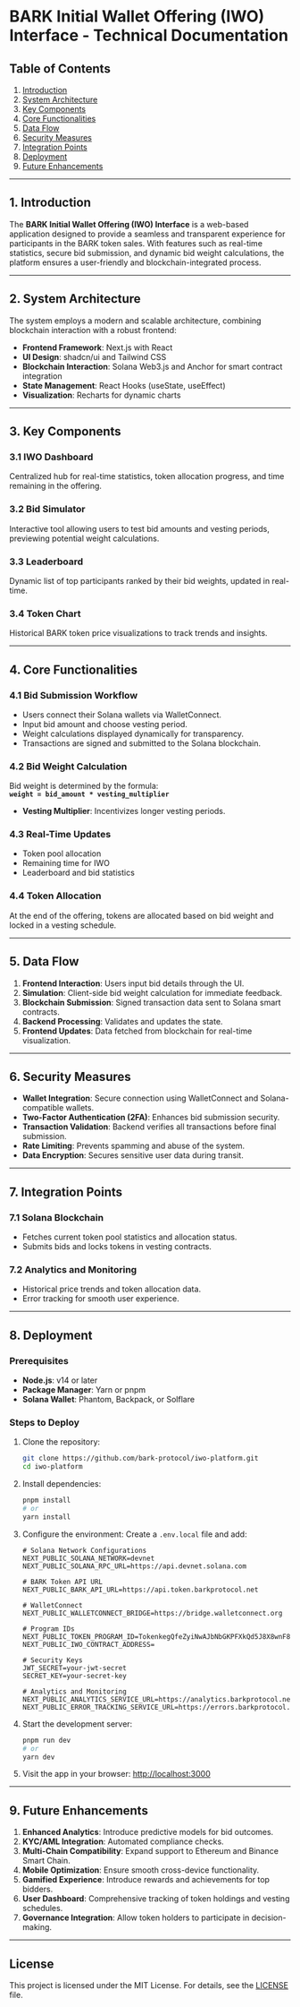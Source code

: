 # BARK Initial Wallet Offering (IWO) Interface - Technical Documentation

## Table of Contents

1. [Introduction](#introduction)
2. [System Architecture](#system-architecture)
3. [Key Components](#key-components)
4. [Core Functionalities](#core-functionalities)
5. [Data Flow](#data-flow)
6. [Security Measures](#security-measures)
7. [Integration Points](#integration-points)
8. [Deployment](#deployment)
9. [Future Enhancements](#future-enhancements)

---

## 1. Introduction

The **BARK Initial Wallet Offering (IWO) Interface** is a web-based application designed to provide a seamless and transparent experience for participants in the BARK token sales. With features such as real-time statistics, secure bid submission, and dynamic bid weight calculations, the platform ensures a user-friendly and blockchain-integrated process.

---

## 2. System Architecture

The system employs a modern and scalable architecture, combining blockchain interaction with a robust frontend:

- **Frontend Framework**: Next.js with React
- **UI Design**: shadcn/ui and Tailwind CSS
- **Blockchain Interaction**: Solana Web3.js and Anchor for smart contract integration
- **State Management**: React Hooks (useState, useEffect)
- **Visualization**: Recharts for dynamic charts

---

## 3. Key Components

### 3.1 **IWO Dashboard**
Centralized hub for real-time statistics, token allocation progress, and time remaining in the offering.

### 3.2 **Bid Simulator**
Interactive tool allowing users to test bid amounts and vesting periods, previewing potential weight calculations.

### 3.3 **Leaderboard**
Dynamic list of top participants ranked by their bid weights, updated in real-time.

### 3.4 **Token Chart**
Historical BARK token price visualizations to track trends and insights.

---

## 4. Core Functionalities

### 4.1 **Bid Submission Workflow**
- Users connect their Solana wallets via WalletConnect.
- Input bid amount and choose vesting period.
- Weight calculations displayed dynamically for transparency.
- Transactions are signed and submitted to the Solana blockchain.

### 4.2 **Bid Weight Calculation**
Bid weight is determined by the formula:  
**`weight = bid_amount * vesting_multiplier`**  
- **Vesting Multiplier**: Incentivizes longer vesting periods.

### 4.3 **Real-Time Updates**
- Token pool allocation
- Remaining time for IWO
- Leaderboard and bid statistics

### 4.4 **Token Allocation**
At the end of the offering, tokens are allocated based on bid weight and locked in a vesting schedule.

---

## 5. Data Flow

1. **Frontend Interaction**: Users input bid details through the UI.
2. **Simulation**: Client-side bid weight calculation for immediate feedback.
3. **Blockchain Submission**: Signed transaction data sent to Solana smart contracts.
4. **Backend Processing**: Validates and updates the state.
5. **Frontend Updates**: Data fetched from blockchain for real-time visualization.

---

## 6. Security Measures

- **Wallet Integration**: Secure connection using WalletConnect and Solana-compatible wallets.
- **Two-Factor Authentication (2FA)**: Enhances bid submission security.
- **Transaction Validation**: Backend verifies all transactions before final submission.
- **Rate Limiting**: Prevents spamming and abuse of the system.
- **Data Encryption**: Secures sensitive user data during transit.

---

## 7. Integration Points

### 7.1 **Solana Blockchain**
- Fetches current token pool statistics and allocation status.
- Submits bids and locks tokens in vesting contracts.

### 7.2 **Analytics and Monitoring**
- Historical price trends and token allocation data.
- Error tracking for smooth user experience.

---

## 8. Deployment

### Prerequisites
- **Node.js**: v14 or later
- **Package Manager**: Yarn or pnpm
- **Solana Wallet**: Phantom, Backpack, or Solflare

### Steps to Deploy

1. Clone the repository:
   ```bash
   git clone https://github.com/bark-protocol/iwo-platform.git
   cd iwo-platform
   ```

2. Install dependencies:
   ```bash
   pnpm install
   # or
   yarn install
   ```

3. Configure the environment:
   Create a `.env.local` file and add:

   ```dotenv
   # Solana Network Configurations
   NEXT_PUBLIC_SOLANA_NETWORK=devnet
   NEXT_PUBLIC_SOLANA_RPC_URL=https://api.devnet.solana.com

   # BARK Token API URL
   NEXT_PUBLIC_BARK_API_URL=https://api.token.barkprotocol.net

   # WalletConnect
   NEXT_PUBLIC_WALLETCONNECT_BRIDGE=https://bridge.walletconnect.org

   # Program IDs
   NEXT_PUBLIC_TOKEN_PROGRAM_ID=TokenkegQfeZyiNwAJbNbGKPFXkQd5J8X8wnF8MPzYx
   NEXT_PUBLIC_IWO_CONTRACT_ADDRESS=

   # Security Keys
   JWT_SECRET=your-jwt-secret
   SECRET_KEY=your-secret-key

   # Analytics and Monitoring
   NEXT_PUBLIC_ANALYTICS_SERVICE_URL=https://analytics.barkprotocol.net
   NEXT_PUBLIC_ERROR_TRACKING_SERVICE_URL=https://errors.barkprotocol.net
   ```

4. Start the development server:
   ```bash
   pnpm run dev
   # or
   yarn dev
   ```

5. Visit the app in your browser: [http://localhost:3000](http://localhost:3000)

---

## 9. Future Enhancements

1. **Enhanced Analytics**: Introduce predictive models for bid outcomes.
2. **KYC/AML Integration**: Automated compliance checks.
3. **Multi-Chain Compatibility**: Expand support to Ethereum and Binance Smart Chain.
4. **Mobile Optimization**: Ensure smooth cross-device functionality.
5. **Gamified Experience**: Introduce rewards and achievements for top bidders.
6. **User Dashboard**: Comprehensive tracking of token holdings and vesting schedules.
7. **Governance Integration**: Allow token holders to participate in decision-making.

---

## License

This project is licensed under the MIT License. For details, see the [LICENSE](LICENSE) file.